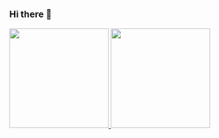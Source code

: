 ### Hi there 👋

<div>
<a href="https://github.com/sabrinacouto">
<img loading="lazy" height="180em" src="https://github-readme-stats.vercel.app/api/top-langs/?username=sabrinacouto&layout=compact&langs_count=7&theme=highcontrast"/>
<img loading="lazy" height="180em" src="https://github-readme-stats.vercel.app/api?username=sabrinacouto&show_icons=true&theme=highcontrast&include_all_commits=true&count_private=true"/>
</div>
